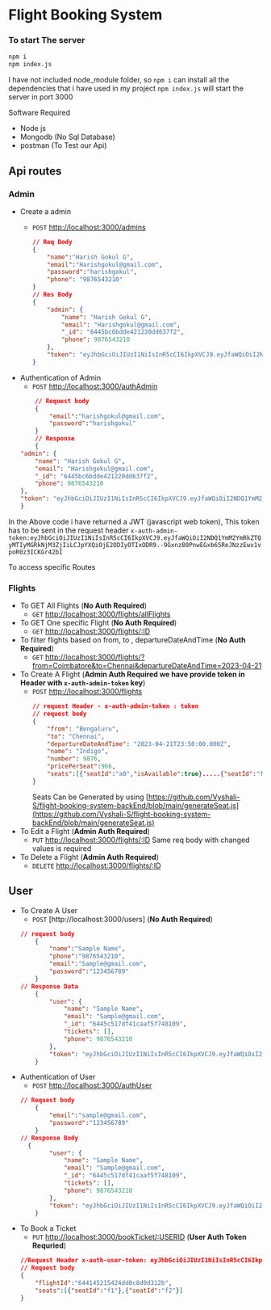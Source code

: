 # Flight Booking System

### To start The server 
```bash
npm i 
npm index.js
```
I have not included node_module folder, so `npm i` can install all the dependencies that i have used in my project 
`npm index.js` will start the server in port 3000

Software Required
   - Node js 
   - Mongodb (No Sql Database)
   - postman (To Test our Api)

## Api routes

### Admin
- Create a admin 
    - `POST` [http://localhost:3000/admins](http://localhost:3000/admins)
        
        ```json
        // Req Body
        {
            "name":"Harish Gokul G",
            "email":"Harishgokul@gmail.com",
            "password":"harishgokul",
            "phone": "9876543210"
        }
        // Res Body
        {
            "admin": {
                "name": "Harish Gokul G",
                "email": "Harishgokul@gmail.com",
                "_id": "6445bc6bdde421220dd637f2",
                "phone": 9876543210
            },
            "token": "eyJhbGciOiJIUzI1NiIsInR5cCI6IkpXVCJ9.eyJfaWQiOiI2NDQ1YmM2YmRkZTQyMTIyMGRkNjM3ZjIiLCJpYXQiOjE2ODIyOTE4MTl9.3Ba-f8IRtt0dHhTRE4UafROoq2g0_hXV6ai7zNKN9aY"
        }
        ```
- Authentication of Admin
    - `POST` [http://localhost:3000/authAdmin](http://localhost:3000/authAdmin)
    ```json
        // Request body
        {
            "email":"harishgokul@gmail.com",
            "password":"harishgokul"
        }
        // Response
        {
    "admin": {
        "name": "Harish Gokul G",
        "email": "Harishgokul@gmail.com",
        "_id": "6445bc6bdde421220dd637f2",
        "phone": 9876543210
    },
    "token": "eyJhbGciOiJIUzI1NiIsInR5cCI6IkpXVCJ9.eyJfaWQiOiI2NDQ1YmM2YmRkZTQyMTIyMGRkNjM3ZjIiLCJpYXQiOjE2ODIyOTIxODR9.-9Gxnz80PnwEGxb65ReJNzzEwx1vpoR0z3ICKGr42bI"
    }
    ```
In the Above code i have returned a JWT (javascript web token), This token has to be sent in the request header `x-auth-admin-token:eyJhbGciOiJIUzI1NiIsInR5cCI6IkpXVCJ9.eyJfaWQiOiI2NDQ1YmM2YmRkZTQyMTIyMGRkNjM3ZjIiLCJpYXQiOjE2ODIyOTIxODR9.-9Gxnz80PnwEGxb65ReJNzzEwx1vpoR0z3ICKGr42bI`

To access specific Routes



### Flights
- To GET All Flights (**No Auth Required**)
    - `GET` [http://localhost:3000/flights/allFlights](http://localhost:3000/flights/allFlights)
- To GET One specific Flight (**No Auth Required**)
    - `GET` [http://localhost:3000/flights/:ID](http://localhost:3000/flights/:ID)
- To filter flights based on from, to , departureDateAndTime (**No Auth Required**)
    - `GET` [http://localhost:3000/flights/?from=Coimbatore&to=Chennai&departureDateAndTime=2023-04-21](http://localhost:3000/flights/?from=Coimbatore&to=Chennai&departureDateAndTime=2023-04-21)
- To Create A Flight (**Admin Auth Required we have provide token in Header with `x-auth-admin-token` key**)
    - `POST` [http://localhost:3000/flights](http://localhost:3000/flights)
        ```json
        // request Header - x-auth-admin-token : token
        // request body
        {
            "from": "Bengaluru",
            "to": "Chennai",
            "departureDateAndTime": "2023-04-21T23:50:00.000Z",
            "name": "Indigo",
            "number": 9876,
            "pricePerSeat":966,
            "seats":[{"seatId":"a0","isAvailable":true}.....{"seatId":"f10","isAvailable":true}] 
        }
        ```
        Seats Can be Generated by using [https://github.com/Vyshali-S/flight-booking-system-backEnd/blob/main/generateSeat.js](https://github.com/Vyshali-S/flight-booking-system-backEnd/blob/main/generateSeat.js)
- To Edit a Flight (**Admin Auth Required**)
    - `PUT` [http://localhost:3000/flights/:ID](http://localhost:3000/flights/:ID) Same req body with changed values is required 
- To Delete a Flight (**Admin Auth Required**)
     - `DELETE` [http://localhost:3000/flights/:ID](http://localhost:3000/flights/:ID)

## User 
- To Create A User
    - `POST` [http://localhost:3000/users] (**No Auth Required**)
    ```json
    // request body
        {
            "name":"Sample Name",
            "phone":"9876543210",
            "email":"Sample@gmail.com",
            "password":"123456789"
        }
    // Response Data 
        {
            "user": {
                "name": "Sample Name",
                "email": "Sample@gmail.com",
                "_id": "6445c517df41caaf5f748109",
                "tickets": [],
                "phone": 9876543210
            },
            "token": "eyJhbGciOiJIUzI1NiIsInR5cCI6IkpXVCJ9.eyJfaWQiOiI2NDQ1YzUxN2RmNDFjYWFmNWY3NDgxMDkiLCJpYXQiOjE2ODIyOTQwMzl9.DboGw1XBAmYg1ONhhIBmUwcuT5Ag1tLgruVwxrtd524"
        }
    ```
- Authentication of User
    - `POST` [http://localhost:3000/authUser](http://localhost:3000/authUser)
    ```json
    // Request body
        { 
            "email":"sample@gmail.com",
            "password":"123456789"
        }
    // Response Body
      {
            "user": {
                "name": "Sample Name",
                "email": "Sample@gmail.com",
                "_id": "6445c517df41caaf5f748109",
                "tickets": [],
                "phone": 9876543210
            },
            "token": "eyJhbGciOiJIUzI1NiIsInR5cCI6IkpXVCJ9.eyJfaWQiOiI2NDQ1YzUxN2RmNDFjYWFmNWY3NDgxMDkiLCJpYXQiOjE2ODIyOTQwMzl9.DboGw1XBAmYg1ONhhIBmUwcuT5Ag1tLgruVwxrtd524"
        }
    ```
- To Book a Ticket
    - `PUT` [http://localhost:3000/bookTicket/:USERID](http://localhost:3000/:USERID) (**User Auth Token Requried**)
    ```json
    //Request Header x-auth-user-token: eyJhbGciOiJIUzI1NiIsInR5cCI6IkpXVCJ9/eyJfaWQiOiI2NDQ1YzUxN2RmNDFjYWFmNWY3NDgxMDkiLCJpYXQiOjE2ODIyOTQzMzd9.snV5MM-WmRsIbiKzOxPU4sFbdjWzGY1odc5hyqnk0Y4
    // Request body
    {
        "flightId":"644145215424dd0c8d0d312b",
        "seats":[{"seatId":"f1"},{"seatId":"f2"}]
    }


